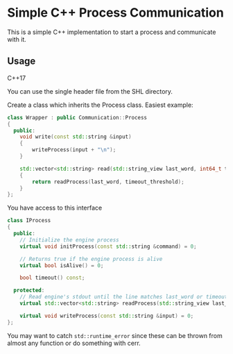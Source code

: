 # Simple C++ Process Communication

This is a simple C++ implementation to start a process and communicate with it.

## Usage

C++17

You can use the single header file from the SHL directory.

Create a class which inherits the Process class. Easiest example:

```cpp
class Wrapper : public Communication::Process
{
  public:
    void write(const std::string &input)
    {
        writeProcess(input + "\n");
    }

    std::vector<std::string> read(std::string_view last_word, int64_t timeout_threshold = 0)
    {
        return readProcess(last_word, timeout_threshold);
    }
};
```

You have access to this interface

```cpp
class IProcess
{
  public:
    // Initialize the engine process
    virtual void initProcess(const std::string &command) = 0;

    // Returns true if the engine process is alive
    virtual bool isAlive() = 0;

    bool timeout() const;

  protected:
    // Read engine's stdout until the line matches last_word or timeout is reached
    virtual std::vector<std::string> readProcess(std::string_view last_word, int64_t timeout_threshold) = 0;

    virtual void writeProcess(const std::string &input) = 0;
};
```

You may want to catch `std::runtime_error` since these can be thrown from almost any function or do something with cerr.
